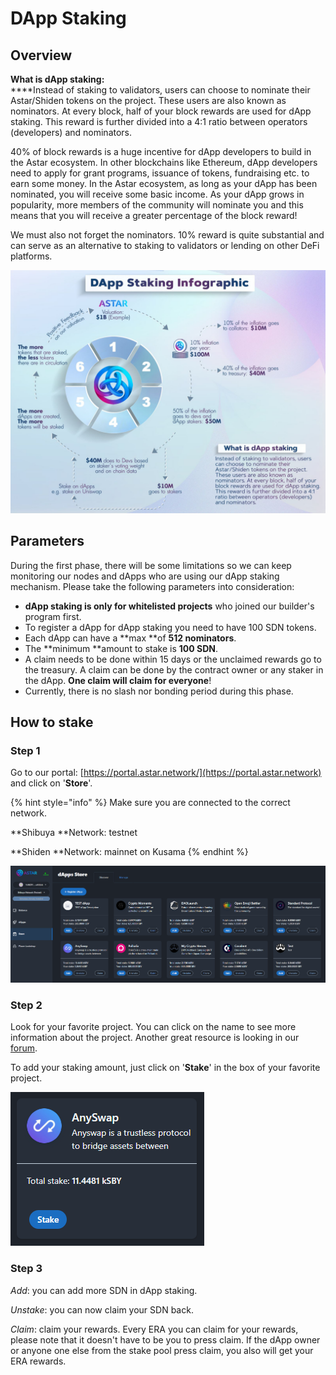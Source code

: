 # DApp Staking

## Overview

**What is dApp staking:**\
****Instead of staking to validators, users can choose to nominate their Astar/Shiden tokens on the project. These users are also known as nominators. At every block, half of your block rewards are used for dApp staking. This reward is further divided into a 4:1 ratio between operators (developers) and nominators.

40% of block rewards is a huge incentive for dApp developers to build in the Astar ecosystem. In other blockchains like Ethereum, dApp developers need to apply for grant programs, issuance of tokens, fundraising etc. to earn some money. In the Astar ecosystem, as long as your dApp has been nominated, you will receive some basic income. As your dApp grows in popularity, more members of the community will nominate you and this means that you will receive a greater percentage of the block reward!

We must also not forget the nominators. 10% reward is quite substantial and can serve as an alternative to staking to validators or lending on other DeFi platforms.

![](<../../.gitbook/assets/image (107).png>)

## Parameters

During the first phase, there will be some limitations so we can keep monitoring our nodes and dApps who are using our dApp staking mechanism. Please take the following parameters into consideration: 

* **dApp staking is only for whitelisted projects** who joined our builder's program first.
* To register a dApp for dApp staking you need to have 100 SDN tokens.
* Each dApp can have a **max **of **512 nominators**.
* The **minimum **amount to stake is **100 SDN**.
* A claim needs to be done within 15 days or the unclaimed rewards go to the treasury. A claim can be done by the contract owner or any staker in the dApp. **One claim will claim for everyone**!
* Currently, there is no slash nor bonding period during this phase.

## How to stake

### Step 1

Go to our portal: [https://portal.astar.network/](https://portal.astar.network) and click on '**Store**'.

{% hint style="info" %}
Make sure you are connected to the correct network.

**Shibuya **Network: testnet

**Shiden **Network: mainnet on Kusama
{% endhint %}

![](<../../.gitbook/assets/03 (1).PNG>)

### Step 2

Look for your favorite project. You can click on the name to see more information about the project. Another great resource is looking in our [forum](https://forum.astar.network).

To add your staking amount, just click on '**Stake**' in the box of your favorite project.

![](<../../.gitbook/assets/04 (1).PNG>)

### Step 3

_Add_: you can add more SDN in dApp staking.

_Unstake_: you can now claim your SDN back.

_Claim_: claim your rewards. Every ERA you can claim for your rewards, please note that it doesn't have to be you to press claim. If the dApp owner or anyone one else from the stake pool press claim, you also will get your ERA rewards.

